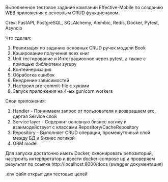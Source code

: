 Выполненное тестовое задание компании Effective-Mobile по созданию WEB приложения с основным CRUD функционалом.

Стек: FastAPI, PostgreSQL, SQLAlchemy, Alembic, Redis, Docker, Pytest, Asyncio

Что сделал:
1) Реализация по заданию основных CRUD ручек модели Book
3) Кэширование получения всех книг
4) Unit тестирование и Интеграционное через pytest, а также с помощью библиотеки syrupy
5) Контейнеризация
6) Обработка ошибок
7) Внедрение зависимостей
8) Настроил pre-commit-file c хуками
9) Запуск приложения на 4-ых gunicorn workers

Слои приложения:
1) Handler - Принимаем запрос от пользователя и возвращаем его, дергая Service слой
2) Service layer - Содержит основную бизнес логику и взаимодействует с классами Repository/CacheRepository
3) Repository - Выполняет СRUD операции, промежуточный слой между БД и Бизнес логикой
4) ORM model


Для запуска достаточно иметь Docker, склонировать репозиторий, настроить интерпретатор и ввести docker-compose up
и проверяем результат по ссылке http://localhost:8000/docs (swagger документация)

.env файл открыт для тестовых целей
